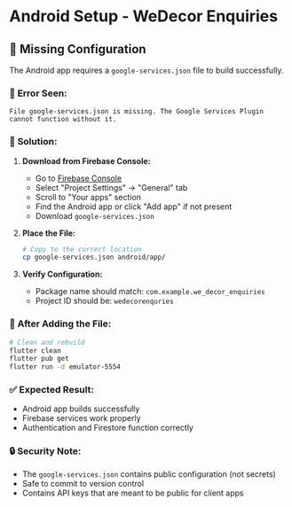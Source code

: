 # Android Setup - WeDecor Enquiries

## 🔧 Missing Configuration

The Android app requires a `google-services.json` file to build successfully.

### 📱 **Error Seen:**
```
File google-services.json is missing. The Google Services Plugin cannot function without it.
```

### 🚀 **Solution:**

1. **Download from Firebase Console:**
   - Go to [Firebase Console](https://console.firebase.google.com/project/wedecorenquries/settings/general)
   - Select "Project Settings" → "General" tab
   - Scroll to "Your apps" section
   - Find the Android app or click "Add app" if not present
   - Download `google-services.json`

2. **Place the File:**
   ```bash
   # Copy to the correct location
   cp google-services.json android/app/
   ```

3. **Verify Configuration:**
   - Package name should match: `com.example.we_decor_enquiries`
   - Project ID should be: `wedecorenquries`

### 🔨 **After Adding the File:**

```bash
# Clean and rebuild
flutter clean
flutter pub get
flutter run -d emulator-5554
```

### ✅ **Expected Result:**
- Android app builds successfully
- Firebase services work properly
- Authentication and Firestore function correctly

### 🔒 **Security Note:**
- The `google-services.json` contains public configuration (not secrets)
- Safe to commit to version control
- Contains API keys that are meant to be public for client apps



